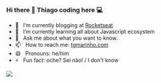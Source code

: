  
### Hi there 👋 Thiago coding here :computer:

- 🚀  &nbsp; I’m currently blogging at [Rocketseat](https://blog.rocketseat.com.br/author/thiago/)
- 🌱  &nbsp; I’m currently learning all about Javascript ecosystem
- 💬  &nbsp; Ask me about what you want to know.
- 📫  &nbsp; How to reach me: [tgmarinho.com](https://tgmarinho.com)
- 😄  &nbsp; Pronouns: he/him
- ⚡  &nbsp; Fun fact: oche? Sei não! / I don't know

![](https://github.com/tgmarinho/tgmarinho/blob/master/anime.gif?raw=true)

